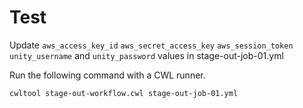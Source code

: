 # Test

Update `aws_access_key_id` `aws_secret_access_key` `aws_session_token` `unity_username` and `unity_password` values in stage-out-job-01.yml

Run the following command with a CWL runner.

`cwltool stage-out-workflow.cwl stage-out-job-01.yml`
